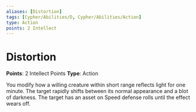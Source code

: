 ```yaml
---
aliases: [Distortion]
tags: [Cypher/Abilities/D, Cypher/Abilities/Action]
type: Action
points: 2 Intellect
---
```


# Distortion

**Points**: 2 Intellect Points
**Type**: Action

You modify how a willing creature within short range reflects light for one minute. The target rapidly shifts between its normal appearance and a blot of darkness. The target has an asset on Speed defense rolls until the effect wears off.
